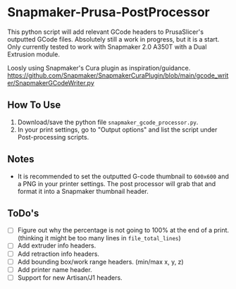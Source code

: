 # Snapmaker-Prusa-PostProcessor

This python script will add relevant GCode headers to PrusaSlicer's outputted GCode files. Absolutely still a work in progress, but it is a start. Only currently tested to work with Snapmaker 2.0 A350T with a Dual Extrusion module.

Loosly using Snapmaker's Cura plugin as inspiration/guidance. https://github.com/Snapmaker/SnapmakerCuraPlugin/blob/main/gcode_writer/SnapmakerGCodeWriter.py

## How To Use
1. Download/save the python file `snapmaker_gcode_processor.py`.
2. In your print settings, go to "Output options" and list the script under Post-processing scripts.

## Notes
- It is recommended to set the outputted G-code thumbnail to `600x600` and a PNG in your printer settings. The post processor will grab that and format it into a Snapmaker thumbnail header.

## ToDo's
- [ ] Figure out why the percentage is not going to 100% at the end of a print. (thinking it might be too many lines in `file_total_lines`)
- [ ] Add extruder info headers.
- [ ] Add retraction info headers.
- [ ] Add bounding box/work range headers. (min/max x, y, z)
- [ ] Add printer name header.
- [ ] Support for new Artisan/J1 headers.
